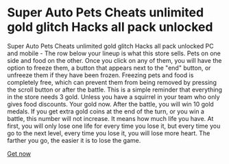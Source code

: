 # Super Auto Pets Cheats unlimited gold glitch Hacks all pack unlocked

Super Auto Pets Cheats unlimited gold glitch Hacks all pack unlocked PC and mobile - The row below your lineup is what this store sells. Pets on one side and food on the other. Once you click on any of them, you will have the option to freeze them, a button that appears next to the "end" button, or unfreeze them if they have been frozen. Freezing pets and food is completely free, which can prevent them from being removed by pressing the scroll button or after the battle. This is a simple reminder that everything in the store needs 3 gold. Unless you have a squirrel in your team who only gives food discounts. Your gold now. After the battle, you will win 10 gold medals. If you get extra gold coins at the end of the turn, or you win a battle, this number will not increase. It means how much life you have. At first, you will only lose one life for every time you lose it, but every time you go to the next level, every time you lose it, you will lose more heart. The farther you go, the easier it is to lose the game.

<a href="https://growhunt.top/super-auto-pets/">Get now</a>
